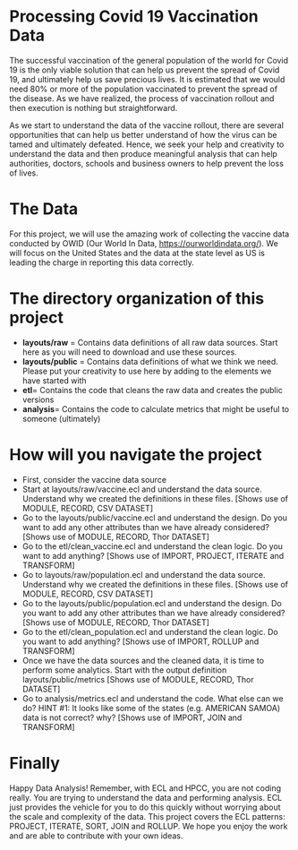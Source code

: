 # Processing Covid 19 Vaccination Data

The successful vaccination of the general population of the world for Covid 19 is the only viable solution that can help us prevent the spread of Covid 19, and ultimately help us save precious lives. It is estimated that we would need 80% or more of the population vaccinated to prevent the spread of the disease. As we have realized, the process of vaccination rollout and then execution is nothing but straightforward. 

As we start to understand the data of the vaccine rollout, there are several opportunities that can help us better understand of how the virus can be tamed and ultimately defeated. Hence, we seek your help and creativity to understand the data and then produce meaningful analysis that can help authorities, doctors, schools and business owners to help prevent the loss of lives.  

# The Data

For this project, we will use the amazing work of collecting the vaccine data conducted by OWID (Our World In Data, https://ourworldindata.org/). We will focus on the United States and the data at the state level as US is leading the charge in reporting this data correctly.

# The directory organization of this project

- **layouts/raw** = Contains data definitions of all raw data sources. Start here as you will need to download and use these sources. 
- **layouts/public** = Contains data definitions of what we think we need. Please put your creativity to use here by adding to the elements we have started with
- **etl**= Contains the code that cleans the raw data and creates the public versions
- **analysis**= Contains the code to calculate metrics that might be useful to someone (ultimately)

# How will you navigate the project

- First, consider the vaccine data source
- Start at layouts/raw/vaccine.ecl and understand the data source. Understand why we created the definitions in these files. [Shows use of MODULE, RECORD, CSV DATASET]
- Go to the layouts/public/vaccine.ecl and understand the design. Do you want to add any other attributes than we have already considered? [Shows use of MODULE, RECORD, Thor DATASET]
- Go to the etl/clean_vaccine.ecl and understand the clean logic. Do you want to add anything? [Shows use of IMPORT, PROJECT, ITERATE and TRANSFORM]
- Go to  layouts/raw/population.ecl and understand the data source. Understand why we created the definitions in these files. [Shows use of MODULE, RECORD, CSV DATASET]
- Go to the layouts/public/population.ecl and understand the design. Do you want to add any other attributes than we have already considered? [Shows use of MODULE, RECORD, Thor DATASET]
- Go to the etl/clean_population.ecl and understand the clean logic. Do you want to add anything? [Shows use of IMPORT, ROLLUP and TRANSFORM]
- Once we have the data sources and the cleaned data, it is time to perform some analytics. Start with the output definition layouts/public/metrics [Shows use of MODULE, RECORD, Thor DATASET]  
- Go to analysis/metrics.ecl and understand the code. What else can we do? HINT #1: It looks like some of the states (e.g. AMERICAN SAMOA) data is not correct? why? [Shows use of IMPORT, JOIN and TRANSFORM]

# Finally

Happy Data Analysis! Remember, with ECL and HPCC, you are not coding really. You are trying to understand the data and performing analysis. ECL just provides the vehicle for you to do this quickly without worrying about the scale and complexity of the data. This project covers the ECL patterns: PROJECT, ITERATE, SORT, JOIN and ROLLUP. We hope you enjoy the work and are able to contribute with your own ideas.




